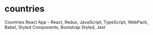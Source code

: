 # countries
Countries React App - React, Redux, JavaScript, TypeScript, WebPack, Babel, Styled Components, Bootstrap Styled, Jest
